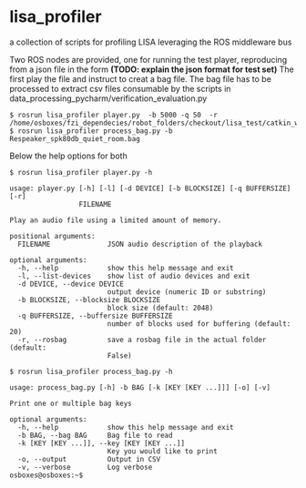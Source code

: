 # lisa_profiler
a collection of scripts for profiling LISA leveraging the ROS middleware bus


Two ROS nodes are provided, one for running the test player, reproducing from a json file in the form **(TODO: explain the json format for test set)**
The first play the file and instruct to creat a bag file. The bag file has to be processed to extract csv files consumable by the scripts in 
data_processing_pycharm/verification_evaluation.py

```batch
$ rosrun lisa_profiler player.py  -b 5000 -q 50  -r  /home/osboxes/fzi_dependecies/robot_folders/checkout/lisa_test/catkin_ws/src/lisa_profiler/test_resources/descriptions/testset_20201222_short_v1.json 
$ rosrun lisa_profiler process_bag.py -b Respeaker_spk80db_quiet_room.bag 
```

Below the help options for both

```batch
$ rosrun lisa_profiler player.py -h

usage: player.py [-h] [-l] [-d DEVICE] [-b BLOCKSIZE] [-q BUFFERSIZE] [-r]
                 FILENAME

Play an audio file using a limited amount of memory.

positional arguments:
  FILENAME              JSON audio description of the playback

optional arguments:
  -h, --help            show this help message and exit
  -l, --list-devices    show list of audio devices and exit
  -d DEVICE, --device DEVICE
                        output device (numeric ID or substring)
  -b BLOCKSIZE, --blocksize BLOCKSIZE
                        block size (default: 2048)
  -q BUFFERSIZE, --buffersize BUFFERSIZE
                        number of blocks used for buffering (default: 20)
  -r, --rosbag          save a rosbag file in the actual folder (default:
                        False)
```



	
```batch						
$ rosrun lisa_profiler process_bag.py -h

usage: process_bag.py [-h] -b BAG [-k [KEY [KEY ...]]] [-o] [-v]

Print one or multiple bag keys

optional arguments:
  -h, --help            show this help message and exit
  -b BAG, --bag BAG     Bag file to read
  -k [KEY [KEY ...]], --key [KEY [KEY ...]]
                        Key you would like to print
  -o, --output          Output in CSV
  -v, --verbose         Log verbose
osboxes@osboxes:~$ 

```